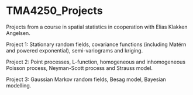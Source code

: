 # TMA4250_Projects
Projects from a course in spatial statistics in cooperation with Elias Klakken Angelsen.

Project 1: Stationary random fields, covariance functions (including Matérn and powered exponential), semi-variograms and kriging. 

Project 2: Point processes, L-function, homogeneous and inhomogeneous Poisson process, Neyman-Scott process and Strauss model. 

Project 3: Gaussian Markov random fields, Besag model, Bayesian modelling. 
